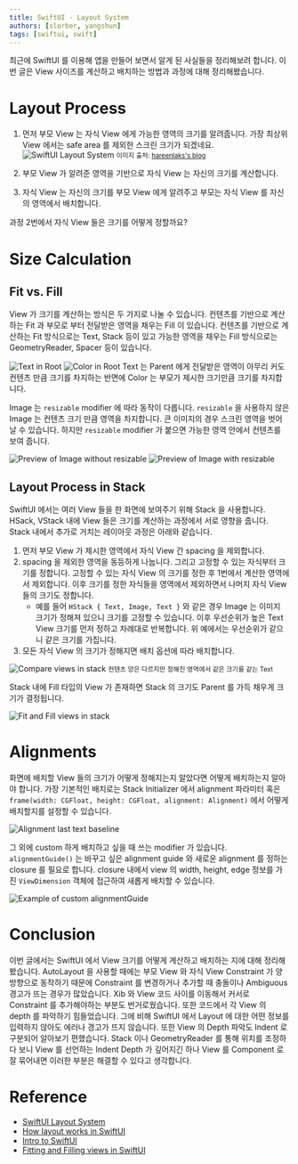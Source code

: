 ```yaml
---
title: SwiftUI - Layout System
authors: [slorber, yangshun]
tags: [swiftui, swift]
---
```


최근에 SwiftUI 를 이용해 앱을 만들어 보면서 알게 된 사실들을 정리해보려 합니다. 이번 글은 View 사이즈를 계산하고 배치하는 방법과 과정에 대해 정리해봤습니다.

<!--truncate-->

# Layout Process

1. 먼저 부모 View 는 자식 View 에게 가능한 영역의 크기를 알려줍니다. 가장 최상위 View 에서는 safe area 를 제외한 스크린 크기가 되겠네요.
   ![SwiftUI Layout System](./screen-without-safearea.png)
   <small>이미지 출처: [hareenlaks's blog](https://kean.github.io/post/swiftui-layout-system)</small>

2. 부모 View 가 알려준 영역을 기반으로 자식 View 는 자신의 크기를 계산합니다.
3. 자식 View 는 자신의 크기를 부모 View 에게 알려주고 부모는 자식 View 를 자신의 영역에서 배치합니다.
   <!-- {% gist 02f863d0aa0aa52dcda49a9bf6b8ed7d layout-process-step2.swift %} -->

과정 2번에서 자식 View 들은 크기를 어떻게 정할까요?

# Size Calculation

## Fit vs. Fill

View 가 크기를 계산하는 방식은 두 가지로 나눌 수 있습니다. 컨텐츠를 기반으로 계산하는 Fit 과 부모로 부터 전달받은 영역을 채우는 Fill 이 있습니다.
컨텐츠를 기반으로 계산하는 Fit 방식으로는 Text, Stack 등이 있고 가능한 영역을 채우는 Fill 방식으로는 GeometryReader, Spacer 등이 있습니다.

<!-- {% gist 02f863d0aa0aa52dcda49a9bf6b8ed7d fit-fill-in-root.swift %} -->

![Text in Root](./text-in-root.png)
![Color in Root](./color-in-root.png)
Text 는 Parent 에게 전달받은 영역이 아무리 커도 컨텐츠 만큼 크기를 차지하는 반면에 Color 는 부모가 제시한 크기만큼 크기를 차지합니다.

Image 는 `resizable` modifier 에 따라 동작이 다릅니다. `resizable` 을 사용하지 않은 Image 는 컨텐츠 크기 만큼 영역을 차지합니다.
큰 이미지의 경우 스크린 영역을 벗어날 수 있습니다.
하지만 `resizable` modifier 가 붙으면 가능한 영역 안에서 컨텐츠를 보여 줍니다.

<!-- {% gist 02f863d0aa0aa52dcda49a9bf6b8ed7d compare-with-or-without-resizable.swift %} -->

![Preview of Image without resizable](./image-preview-without-resizable.png)
![Preview of Image with resizable](./image-preview-with-resizable.png)

## Layout Process in Stack

SwiftUI 에서는 여러 View 들을 한 화면에 보여주기 위해 Stack 을 사용합니다.
HSack, VStack 내에 View 들은 크기를 계산하는 과정에서 서로 영향을 줍니다. Stack 내에서 추가로 거치는 레이아웃 과정은 아래와 같습니다.

1. 먼저 부모 View 가 제시한 영역에서 자식 View 간 spacing 을 제외합니다.
2. spacing 을 제외한 영역을 동등하게 나눕니다. 그리고 고정할 수 있는 자식부터 크기를 정합니다.
   고정할 수 있는 자식 View 의 크기를 정한 후 1번에서 계산한 영역에서 제외합니다.
   이후 크기를 정한 자식들을 영역에서 제외하면서 나머지 자식 View 들의 크기도 정합니다.
   - 예를 들어 `HStack { Text, Image, Text }` 와 같은 경우 Image 는 이미지 크기가 정해져 있으니 크기를 고정할 수 있습니다.
     이후 우선순위가 높은 Text View 크기를 먼저 정하고 차례대로 반복합니다. 위 예에서는 우선순위가 같으니 같은 크기를 가집니다.
3. 모든 자식 View 의 크기가 정해지면 배치 옵션에 따라 배치합니다.
   <!-- {% gist 02f863d0aa0aa52dcda49a9bf6b8ed7d text-image-text-in-stack.swift %} -->

![Compare views in stack](./compare-text-image-text-in-stack.png)
<small>컨텐츠 양은 다르지만 정해진 영역에서 같은 크기를 같는 Text</small>

Stack 내에 Fill 타입의 View 가 존재하면 Stack 의 크기도 Parent 를 가득 채우게 크기가 결정됩니다.

<!-- {% gist 02f863d0aa0aa52dcda49a9bf6b8ed7d fit-and-fill-views-in-stack.swift %} -->

![Fit and Fill views in stack](./fit-fill-in-stack.png)

# Alignments

화면에 배치할 View 들의 크기가 어떻게 정해지는지 알았다면 어떻게 배치하는지 알아야 합니다.
가장 기본적인 배치로는 Stack Initializer 에서 alignment 파라미터
혹은 `frame(width: CGFloat, height: CGFloat, alignment: Alignment)` 에서 어떻게 배치할지를 설정할 수 있습니다.

<!-- {% gist 02f863d0aa0aa52dcda49a9bf6b8ed7d alignment-with-stack-initializer.swift %} -->

![Alignment last text baseline](./alignment-last-text-baseline.png)

그 외에 custom 하게 배치하고 싶을 때 쓰는 modifier 가 있습니다.
`alignmentGuide()` 는 바꾸고 싶은 alignment guide 와 새로운 alignment 를 정하는 closure 를 필요로 합니다.
closure 내에서 view 의 width, height, edge 정보를 가진 `ViewDimension` 객체에 접근하여 새롭게 배치할 수 있습니다.

<!-- {% gist 02f863d0aa0aa52dcda49a9bf6b8ed7d custom-alignment-guide.swift %} -->

![Example of custom alignmentGuide](./custom-alignment-guide.png)

# Conclusion

이번 글에서는 SwiftUI 에서 View 크기를 어떻게 계산하고 배치하는 지에 대해 정리해봤습니다.
AutoLayout 을 사용할 때에는 부모 View 와 자식 View Constraint 가 양방향으로 동작하기 때문에
Constraint 를 변경하거나 추가할 때 충돌이나 Ambiguous 경고가 뜨는 경우가 많았습니다.
Xib 와 View 코드 사이를 이동해서 커서로 Constraint 를 추가해야하는 부분도 번거로웠습니다.
또한 코드에서 각 View 의 depth 를 파악하기 힘들었습니다.
그에 비해 SwiftUI 에서 Layout 에 대한 어떤 정보를 입력하지 않아도 에러나 경고가 뜨지 않습니다.
또한 View 의 Depth 파악도 Indent 로 구분되어 알아보기 편했습니다.
Stack 이나 GeometryReader 를 통해 위치를 조정하다 보니 View 를 선언하는 Indent Depth 가 깊어지긴 하나
View 를 Component 로 잘 묶어내면 이러한 부분은 해결할 수 있다고 생각합니다.

# Reference

- [SwiftUI Layout System](https://kean.github.io/post/swiftui-layout-system)
- [How layout works in SwiftUI](https://www.hackingwithswift.com/books/ios-swiftui/how-layout-works-in-swiftui)
- [Intro to SwiftUI](https://medium.com/@suyash.srijan/intro-to-swiftui-part-2-6b7e792c21ef)
- [Fitting and Filling views in SwiftUI](https://swiftwithmajid.com/2020/05/20/fitting-and-filling-view-in-swiftui/)
